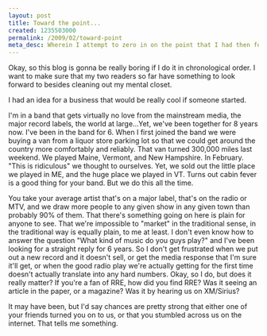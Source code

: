 ```yaml
--- 
layout: post
title: Toward the point...
created: 1235503000
permalink: /2009/02/toward-point
meta_desc: Wherein I attempt to zero in on the point that I had then for the existence of this blog.
---
```

Okay, so this blog is gonna be really boring if I do it in chronological order.  I want to make sure that my two readers so far have something to look forward to besides cleaning out my mental closet.

I had an idea for a business that would be really cool if someone started.

I'm in a band that gets virtually no love from the mainstream media, the major record labels, the world at large...Yet, we've been together for 8 years now.  I've been in the band for 6.  When I first joined the band we were buying a van from a liquor store parking lot so that we could get around the country more comfortably and reliably.  That van turned 300,000 miles last weekend.  We played Maine, Vermont, and New Hampshire.  In February.  "This is ridiculous" we thought to ourselves.  Yet, we sold out the little place we played in ME, and the huge place we played in VT.  Turns out cabin fever is a good thing for your band.  But we do this all the time.

You take your average artist that's on a major label, that's on the radio or MTV, and we draw more people to any given show in any given town than probably 90% of them.  That there's something going on here is plain for anyone to see.  That we're impossible to "market" in the traditional sense, in the traditional way is equally plain, to me at least.  I don't even know how to answer the question "What kind of music do you guys play?" and I've been looking for a straight reply for 6 years.  So I don't get frustrated when we put out a new record and it doesn't sell, or get the media response that I'm sure it'll get, or when the good radio play we're actually getting for the first time doesn't actually translate into any hard numbers.  Okay, so I do, but does it really matter?  If you're a fan of RRE, how did you find RRE?  Was it seeing an article in the paper, or a magazine?  Was it by hearing us on XM/Sirius?

It may have been, but I'd say chances are pretty strong that either one of your friends turned you on to us, or that you stumbled across us on the internet.  That tells me something.
